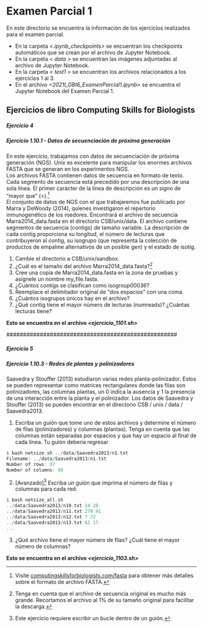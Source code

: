 # Examen Parcial 1

En este directorio se encuentra la información de los ejercicios realizados para el examen parcial.

- En la carpeta *<.ipynb_checkpoints>* se encuentran los checkpoints automáticos que se crean por el archivo de Jupyter Notebook.
- En la carpeta *< data >* se encuentran las imágenes adjuntadas al archivo de Jupyter Notebook.
- En la carpeta *< test1 >* se encuentran los archivos relacionados a los ejercicios 1 al 3.
- En el archivo *<2021I_GBI6_ExamenParcial1.ipynb>* se encuentra el Jupyter Notebook del Examen Parcial 1.

## Ejercicios de libro Computing Skills for Biologists

##### Ejercicio 4 
##### Ejercicio 1.10.1 - Datos de secuenciación de próxima generación

En este ejercicio, trabajamos con datos de secuenciación de próxima generación (NGS). Unix es excelente para manipular los enormes archivos FASTA que se generan en los experimentos NGS.\
Los archivos FASTA contienen datos de secuencia en formato de texto. Cada segmento de secuencia está precedido por una descripción de una sola línea. El primer carácter de la línea de descripción es un signo de “mayor que” (>).[^15]\
El conjunto de datos de NGS con el que trabajaremos fue publicado por Marra y DeWoody (2014), quienes investigaron el repertorio inmunogenético de los roedores. Encontrará el archivo de secuencia Marra2014_data.fasta en el directorio CSB/unix/data. El archivo contiene segmentos de secuencia (contigs) de tamaño variable. La descripción de cada contig proporciona su longitud, el número de lecturas que contribuyeron al contig, su isogrupo (que representa la colección de productos de empalme alternativos de un posible gen) y el estado de isotig.

1. Cambie el directorio a CSB/unix/sandbox.
2. ¿Cuál es el tamaño del archivo Marra2014_data.fasta?[^16]
3. Cree una copia de Marra2014_data.fasta en la zona de pruebas y asígnele un nombre
    my_file.fasta.
4. ¿Cuántos contigs se clasifican como isogroup00036?
5. Reemplace el delimitador original de "dos espacios" con una coma.
6. ¿Cuántos isogrupos únicos hay en el archivo?
7. ¿Qué contig tiene el mayor número de lecturas (numreads)? ¿Cuántas lecturas tiene?

**Esto se encuentra en el archivo *<ejercicio_1101.sh>***


[^15]: Visite [computingskillsforbiologists.com/fasta](computingskillsforbiologists.com/fasta) para obtener más detalles sobre el formato de archivo FASTA.
[^16]: Tenga en cuenta que el archivo de secuencia original es mucho más grande. Recortamos el archivo al 1% de su tamaño original para facilitar la descarga.

###################################################

##### Ejercicio 5 
##### Ejercicio 1.10.3 - Redes de plantas y polinizadores

Saavedra y Stouffer (2013) estudiaron varias redes planta-polinizador. Estos se pueden representar como matrices rectangulares donde las filas son polinizadores, las columnas plantas, un 0 indica la ausencia y 1 la presencia de una interacción entre la planta y el polinizador.
    Los datos de Saavedra y Stouffer (2013) se pueden encontrar en el directorio
CSB / unix / data / Saavedra2013.

1. Escriba un guión que tome uno de estos archivos y determine el número de filas (polinizadores) y columnas (plantas). Tenga en cuenta que las columnas están separadas por espacios y que hay un espacio al final de cada línea. Tu guión debería regresar

```rust
$ bash netsize.sh ../data/Saavedra2013/n1.txt
Filename: ../data/Saavedra2013/n1.txt
Number of rows: 97
Number of columns: 80
```

2. [Avanzado][^18] Escriba un guión que imprima el número de filas y columnas para cada red:

```rust
$ bash netsize_all.sh
../data/Saavedra2013/n10.txt 14 20
../data/Saavedra2013/n11.txt 270 91
../data/Saavedra2013/n12.txt 7 72
../data/Saavedra2013/n13.txt 61 17
...
```
 
3. ¿Qué archivo tiene el mayor número de filas? ¿Cuál tiene el mayor número de columnas?

**Esto se encuentra en el archivo *<ejercicio_1103.sh>***

[^18]: Este ejercicio requiere escribir un bucle dentro de un guión.
